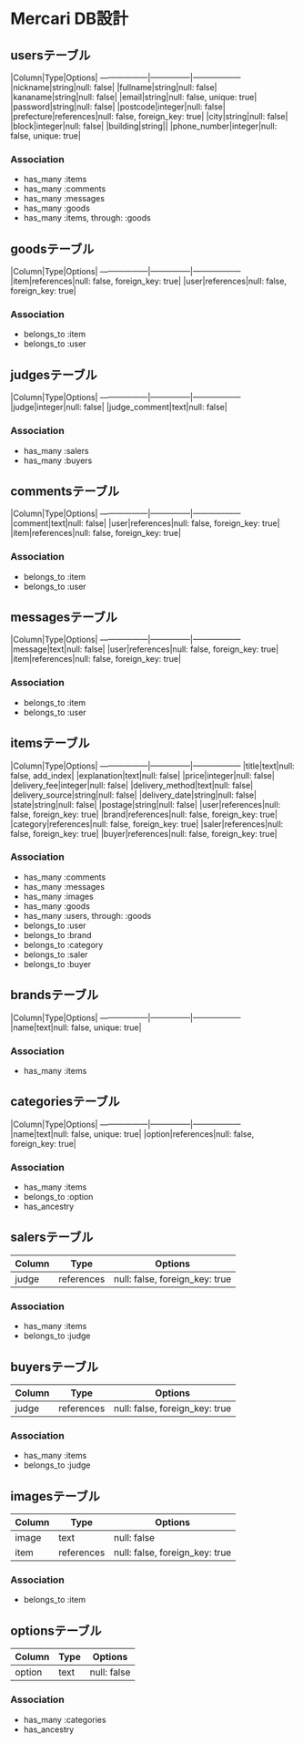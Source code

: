 # Mercari DB設計

## usersテーブル
|Column|Type|Options|
——————|—————|——————
|nickname|string|null: false|
|fullname|string|null: false|
|kananame|string|null: false|
|email|string|null: false, unique: true|
|password|string|null: false|
|postcode|integer|null: false|
|prefecture|references|null: false, foreign_key: true|
|city|string|null: false|
|block|integer|null: false|
|building|string||
|phone_number|integer|null: false, unique: true|
### Association
- has_many :items
- has_many :comments
- has_many :messages
- has_many :goods
- has_many :items, through: :goods

## goodsテーブル
|Column|Type|Options|
——————|—————|——————
|item|references|null: false, foreign_key: true|
|user|references|null: false, foreign_key: true|
### Association
- belongs_to :item
- belongs_to :user

## judgesテーブル
|Column|Type|Options|
——————|—————|——————
|judge|integer|null: false|
|judge_comment|text|null: false|
### Association
- has_many :salers
- has_many :buyers

## commentsテーブル
|Column|Type|Options|
——————|—————|——————
|comment|text|null: false|
|user|references|null: false, foreign_key: true|
|item|references|null: false, foreign_key: true|
### Association
- belongs_to :item
- belongs_to :user

## messagesテーブル
|Column|Type|Options|
——————|—————|——————
|message|text|null: false|
|user|references|null: false, foreign_key: true|
|item|references|null: false, foreign_key: true|
### Association
- belongs_to :item
- belongs_to :user

## itemsテーブル
|Column|Type|Options|
——————|—————|——————
|title|text|null: false, add_index|
|explanation|text|null: false|
|price|integer|null: false|
|delivery_fee|integer|null: false|
|delivery_method|text|null: false|
|delivery_source|string|null: false|
|delivery_date|string|null: false|
|state|string|null: false|
|postage|string|null: false|
|user|references|null: false, foreign_key: true|
|brand|references|null: false, foreign_key: true|
|category|references|null: false, foreign_key: true|
|saler|references|null: false, foreign_key: true|
|buyer|references|null: false, foreign_key: true|
### Association
- has_many :comments
- has_many :messages
- has_many :images
- has_many :goods
- has_many :users, through: :goods
- belongs_to :user
- belongs_to :brand
- belongs_to :category
- belongs_to :saler
- belongs_to :buyer


## brandsテーブル
|Column|Type|Options|
——————|—————|——————
|name|text|null: false, unique: true|
### Association
- has_many :items

## categoriesテーブル
|Column|Type|Options|
——————|—————|——————
|name|text|null: false, unique: true|
|option|references|null: false, foreign_key: true|
### Association
- has_many :items
- belongs_to :option
- has_ancestry

## salersテーブル
|Column|Type|Options|
|------|----|-------|
|judge|references|null: false, foreign_key: true|
### Association
- has_many :items
- belongs_to :judge

## buyersテーブル
|Column|Type|Options|
|------|----|-------|
|judge|references|null: false, foreign_key: true|
### Association
- has_many :items
- belongs_to :judge

## imagesテーブル
|Column|Type|Options|
|------|----|-------|
|image|text|null: false|
|item|references|null: false, foreign_key: true|
### Association
- belongs_to :item

## optionsテーブル
|Column|Type|Options|
|------|----|-------|
|option|text|null: false|
### Association
- has_many :categories
- has_ancestry